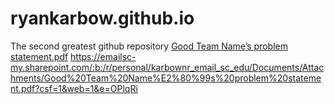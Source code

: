 # ryankarbow.github.io
The second greatest github repository
[Good Team Name’s problem statement.pdf](https://github.com/ryankarbow/ryankarbow.github.io/files/7112395/Good.Team.Name.s.problem.statement.pdf)
https://emailsc-my.sharepoint.com/:b:/r/personal/karbownr_email_sc_edu/Documents/Attachments/Good%20Team%20Name%E2%80%99s%20problem%20statement.pdf?csf=1&web=1&e=OPlqRi
